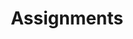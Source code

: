 ---
layout: page
title: Assignments
nav: true
nav_order: 2
dropdown: true
children: 
    - title: Paper review
      permalink: /review/
    - title: divider
    - title: Final project
      permalink: /projects/
---